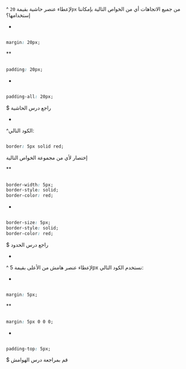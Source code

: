 ^ لإعطاء عنصر حاشية بقيمة `20px` من جميع الاتجاهات أي من الخواص التالية بإمكاننا إستخدامها؟

*

```css

margin: 20px;

```

**

```css

padding: 20px;

```

*

```css

padding-all: 20px;

```

$ راجع درس الحاشية 

-

^الكود التالي:

```css

border: 5px solid red;

```
إختصار لأي من مجموعة الخواص التالية



**

```css

border-width: 5px;
border-style: solid;
border-color: red;

```

*

```css

border-size: 5px;
border-style: solid;
border-color: red;

```

$ راجع درس الحدود

-

^ لإعطاء عنصر هامش من الأعلى بقيمة 5px نستخدم الكود التالي:


*
```css

margin: 5px;

```

** 
```css

margin: 5px 0 0 0;

```

*
```css

padding-top: 5px;

```

$ قم بمراجعة درس الهوامش
